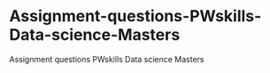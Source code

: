 # Assignment-questions-PWskills-Data-science-Masters
Assignment questions PWskills Data science  Masters

